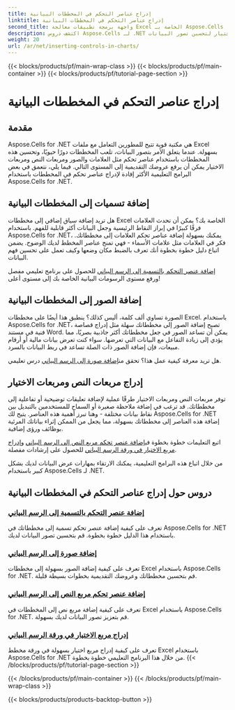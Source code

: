 ```yaml
---
title: إدراج عناصر التحكم في المخططات البيانية
linktitle: إدراج عناصر التحكم في المخططات البيانية
second_title: واجهة برمجة تطبيقات معالجة Excel الخاصة بـ Aspose.Cells .NET
description: اكتشف دروس Aspose.Cells لـ .NET حول إدراج عناصر التحكم في المخططات، بما في ذلك إضافة العلامات والصور ومربعات النص ومربعات الاختيار لتحسين تصور البيانات.
weight: 20
url: /ar/net/inserting-controls-in-charts/
---
```


{{< blocks/products/pf/main-wrap-class >}}
{{< blocks/products/pf/main-container >}}
{{< blocks/products/pf/tutorial-page-section >}}

# إدراج عناصر التحكم في المخططات البيانية

## مقدمة

Aspose.Cells for .NET هي مكتبة قوية تتيح للمطورين التعامل مع ملفات Excel بسهولة. عندما يتعلق الأمر بتصور البيانات، تلعب المخططات دورًا حيويًا، وتحسين هذه المخططات باستخدام عناصر تحكم مثل العلامات والصور ومربعات النص ومربعات الاختيار يمكن أن يرفع عروضك التقديمية إلى المستوى التالي. فيما يلي، نتعمق في بعض البرامج التعليمية الأكثر إفادة لإدراج عناصر تحكم في المخططات باستخدام Aspose.Cells for .NET.

## إضافة تسميات إلى المخططات البيانية

هل تريد إضافة سياق إضافي إلى مخططات Excel الخاصة بك؟ يمكن أن تحدث العلامات فرقًا كبيرًا في إبراز النقاط الرئيسية وجعل البيانات أكثر قابلية للفهم. باستخدام Aspose.Cells for .NET، يمكنك بسهولة إضافة عناصر تحكم العلامات إلى مخططاتك. فكر في العلامات مثل علامات الأسماء - فهي تمنح عناصر المخطط لديك الوضوح. يضمن اتباع دليل خطوة بخطوة أنك تعرف بالضبط مكان وضعها وكيف تعمل على تحسين فهم البيانات.

[إضافة عنصر التحكم بالتسمية إلى الرسم البياني](./add-label-control-to-chart/) للحصول على برنامج تعليمي مفصل ورفع مستوى الرسومات البيانية الخاصة بك إلى مستوى أعلى!

## إضافة الصور إلى المخططات البيانية

الصورة تساوي ألف كلمة، أليس كذلك؟ ينطبق هذا أيضًا على مخططات Excel. باستخدام Aspose.Cells for .NET، تصبح إضافة الصور إلى مخططاتك سهلة مثل إدراج قصاصة فنية في مستند Word. يمكن أن تساعد الصور في جعل مخططاتك أكثر جاذبية بصريًا، مما يؤدي إلى زيادة التفاعل مع البيانات التي تعرضها. سواء كنت تعرض بيانات مالية أو أرقام مبيعات، فإن إضافة الصور ذات الصلة تساعد في ربط البيانات بالسرد.

 هل تريد معرفة كيفية عمل هذا؟ تحقق من[إضافة صورة إلى الرسم البياني](./add-picture-to-chart/) درس تعليمي.

## إدراج مربعات النص ومربعات الاختيار

توفر مربعات النص ومربعات الاختيار طرقًا عملية لإضافة تعليقات توضيحية أو تفاعلية إلى مخططاتك. قد ترغب في إضافة ملاحظة صغيرة أو السماح للمستخدمين بالتبديل بين نقاط بيانات مختلفة - وهنا تبرز أهمية هذه العناصر. يتيح لك Aspose.Cells for .NET إضافة هذه العناصر إلى مخططاتك بسهولة، مما يجعل من الممكن إثراء بياناتك المرئية بوظائف ورؤى إضافية.

 اتبع التعليمات خطوة بخطوة في[إضافة عنصر تحكم مربع النص إلى الرسم البياني](./add-textbox-control-to-chart/) و[إدراج مربع الاختيار في ورقة الرسم البياني](./insert-checkbox-in-chart-sheet/) للحصول على إرشادات مفصلة.

من خلال اتباع هذه البرامج التعليمية، يمكنك الارتقاء بمهارات عرض البيانات لديك بشكل كبير باستخدام Aspose.Cells لـ .NET.

## دروس حول إدراج عناصر التحكم في المخططات البيانية
### [إضافة عنصر التحكم بالتسمية إلى الرسم البياني](./add-label-control-to-chart/)
تعرف على كيفية إضافة عنصر تحكم تسمية إلى مخططاتك في Aspose.Cells for .NET باستخدام هذا الدليل خطوة بخطوة. قم بتحسين تصور البيانات لديك.
### [إضافة صورة إلى الرسم البياني](./add-picture-to-chart/)
تعرف على كيفية إضافة الصور بسهولة إلى مخططات Excel باستخدام Aspose.Cells for .NET. قم بتحسين مخططاتك وعروضك التقديمية بخطوات بسيطة قليلة.
### [إضافة عنصر تحكم مربع النص إلى الرسم البياني](./add-textbox-control-to-chart/)
تعرف على كيفية إضافة مربع نص إلى المخططات في Excel باستخدام Aspose.Cells for .NET. قم بتعزيز تصور البيانات لديك بسهولة.
### [إدراج مربع الاختيار في ورقة الرسم البياني](./insert-checkbox-in-chart-sheet/)
تعرف على كيفية إدراج مربع اختيار بسهولة في ورقة مخطط Excel باستخدام Aspose.Cells for .NET من خلال هذا البرنامج التعليمي خطوة بخطوة.
{{< /blocks/products/pf/tutorial-page-section >}}

{{< /blocks/products/pf/main-container >}}
{{< /blocks/products/pf/main-wrap-class >}}

{{< blocks/products/products-backtop-button >}}
